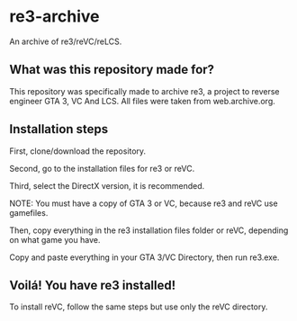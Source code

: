 # re3-archive
An archive of re3/reVC/reLCS.
## What was this repository made for?
This repository was specifically made to archive re3, a project to reverse engineer GTA 3, VC And LCS.
All files were taken from web.archive.org.
## Installation steps
First, clone/download the repository.

Second, go to the installation files for re3 or reVC.

Third, select the DirectX version, it is recommended.

NOTE: You must have a copy of GTA 3 or VC, because re3 and reVC use gamefiles.

Then, copy everything in the re3 installation files folder or reVC, depending on what game you have.

Copy and paste everything in your GTA 3/VC Directory, then run re3.exe.

## Voilá! You have re3 installed!

To install reVC, follow the same steps but use only the reVC directory.
